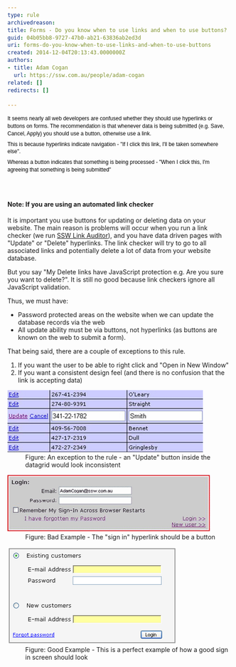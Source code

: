 ```yaml
---
type: rule
archivedreason: 
title: Forms - Do you know when to use links and when to use buttons?
guid: 04b05bb8-9727-47b0-ab21-63836ab2ed3d
uri: forms-do-you-know-when-to-use-links-and-when-to-use-buttons
created: 2014-12-04T20:13:43.0000000Z
authors:
- title: Adam Cogan
  url: https://ssw.com.au/people/adam-cogan
related: []
redirects: []

---
```



<p style="margin-top:7px;margin-bottom:7px;font-family:verdana, sans-serif;font-size:12px;line-height:1.4em;color:#000000;">It seems nearly all web developers are confused whether they should use hyperlinks or buttons on forms. The recommendation is that whenever data is being submitted (e.g. Save, Cancel, Apply) you should use a button, otherwise use a link.</p><p style="margin-top:7px;margin-bottom:7px;font-family:verdana, sans-serif;font-size:12px;line-height:1.4em;color:#000000;">This is because hyperlinks indicate navigation - "If I click this link, I'll be taken somewhere else".</p><p style="margin-top:7px;margin-bottom:7px;font-family:verdana, sans-serif;font-size:12px;line-height:1.4em;color:#000000;">Whereas a button indicates that something is being processed - "When I click this, I'm agreeing that something is being submitted"​​</p>
<br><excerpt class='endintro'></excerpt><br>
<h4>Note: If you are using an automated link checker</h4><p>It is important you use buttons for updating or deleting data on your website. The main reason is problems will occur when you run a link checker (we run <a href="http://www.ssw.com.au/ssw/LinkAuditor/"> SSW Li​nk Auditor</a>), and you have data driven pages with "Update" or "Delete" hyperlinks. The link checker will try to go to all associated links and potentially delete a lot of data from your website database.</p><p>But you say "My Delete links have JavaScript protection e.g. Are you sure you want to delete?". It is still no good because link checkers ignore all JavaScript validation.</p><p>Thus, we must have:</p><ul><li>Password protected areas on the website when we can update the database records via the web</li><li>All update ability must be via buttons, not hyperlinks (as buttons are known on the web to submit a form).</li></ul><p>That being said, there are a couple of exceptions to this rule.</p><ol><li>If you want the user to be able to right click and "Open in New Window"</li><li>If you want a consistent design feel (and there is no confusion that the link is accepting data)</li></ol><dl class="image"><dt><img src="LinksExample.gif" alt="Links Example" /></dt><dd>Figure: An exception to the rule - an "Update" button inside the datagrid would look inconsistent</dd></dl><dl class="badImage"><dt><img src="LinkVsButton.gif" alt="Links Vs Button" /></dt><dd>Figure: Bad Example - The "sign in" hyperlink should be a button</dd></dl><dl class="goodImage"><dt><img src="Logon.gif" alt="Correct sign in" /></dt><dd>Figure: Good Example - This is a perfect example of how a good sign in screen should look</dd></dl>


